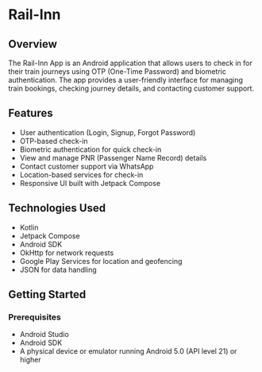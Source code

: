 # Rail-Inn

## Overview

The Rail-Inn App is an Android application that allows users to check in for their train journeys using OTP (One-Time Password) and biometric authentication. The app provides a user-friendly interface for managing train bookings, checking journey details, and contacting customer support.

## Features

- User authentication (Login, Signup, Forgot Password)
- OTP-based check-in
- Biometric authentication for quick check-in
- View and manage PNR (Passenger Name Record) details
- Contact customer support via WhatsApp
- Location-based services for check-in
- Responsive UI built with Jetpack Compose

## Technologies Used

- Kotlin
- Jetpack Compose
- Android SDK
- OkHttp for network requests
- Google Play Services for location and geofencing
- JSON for data handling

## Getting Started

### Prerequisites

- Android Studio
- Android SDK
- A physical device or emulator running Android 5.0 (API level 21) or higher


